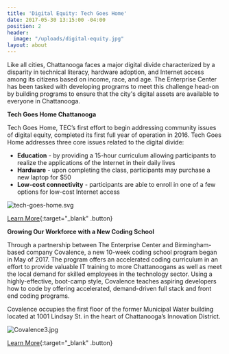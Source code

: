 ```yaml
---
title: 'Digital Equity: Tech Goes Home'
date: 2017-05-30 13:15:00 -04:00
position: 2
header:
  image: "/uploads/digital-equity.jpg"
layout: about
---
```


Like all cities, Chattanooga faces a major digital divide characterized by a disparity in technical literacy, hardware adoption, and Internet access among its citizens based on income, race, and age.  The Enterprise Center has been tasked with developing programs to meet this challenge head-on by building programs to ensure that the city's digital assets are available to everyone in Chattanooga.

**Tech Goes Home Chattanooga**

Tech Goes Home, TEC’s first effort to begin addressing community issues of digital equity, completed its first full year of operation in 2016. Tech Goes Home addresses three core issues related to the digital divide:

- **Education** - by providing a 15-hour curriculum allowing participants to realize the applications of the Internet in their daily lives
- **Hardware** - upon completing the class, participants may purchase a new laptop for $50
- **Low-cost connectivity** - participants are able to enroll in one of a few options for low-cost Internet access 

![tech-goes-home.svg](/uploads/tech-goes-home.svg)

[Learn More](https://techgoeshomecha.org/){:target="_blank" .button}

**Growing Our Workforce with a New Coding School**

Through a partnership between The Enterprise Center and Birmingham-based company Covalence, a new 10-week coding school program began in May of 2017.  The program offers an accelerated coding curriculum in an effort to provide valuable IT training to more Chattanoogans as well as meet the local demand for skilled employees in the technology sector.  Using a highly-effective, boot-camp style, Covalence teaches aspiring developers how to code by offering accelerated, demand-driven full stack and front end coding programs.  

Covalence occupies the first floor of the former Municipal Water building located at 1001 Lindsay St. in the heart of Chattanooga’s Innovation District. 

![Covalence3.jpg](/uploads/Covalence3.jpg)

[Learn More](https://covalence.io/){:target="_blank" .button}

